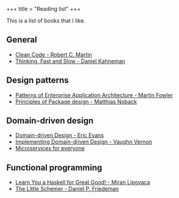 +++
title = "Reading list"
+++

This is a list of books that I like.

## General

- [Clean Code - Robert C. Martin](https://partnerprogramma.bol.com/click/click?p=1&t=url&s=48262&f=TXL&url=https%3A%2F%2Fwww.bol.com%2Fnl%2Fp%2Fclean-code%2F1001004006133271%2F&name=Blog)  
- [Thinking, Fast and Slow - Daniel Kahneman](https://partnerprogramma.bol.com/click/click?p=1&t=url&s=48262&f=TXL&url=https%3A%2F%2Fwww.bol.com%2Fnl%2Fp%2Fthinking-fast-and-slow%2F9200000001150837%2F&name=Blog)

## Design patterns

- [Patterns of Enterprise Application Architecture - Martin Fowler](https://partnerprogramma.bol.com/click/click?p=1&t=url&s=48262&f=TXL&url=https%3A%2F%2Fwww.bol.com%2Fnl%2Fp%2Fpatterns-of-enterprise-application-architecture%2F1001004001814553%2F&name=Blog)
- [Principles of Package design - Matthias Noback](https://leanpub.com/principles-of-package-design)

## Domain-driven design

- [Domain-driven Design - Eric Evans](https://partnerprogramma.bol.com/click/click?p=1&t=url&s=48262&f=TXL&url=https%3A%2F%2Fwww.bol.com%2Fnl%2Fp%2Fdomain-driven-design%2F1001004001984629%2F&name=Blog)
- [Implementing Domain-driven Design - Vaughn Vernon](https://partnerprogramma.bol.com/click/click?p=1&t=url&s=48262&f=TXL&url=https%3A%2F%2Fwww.bol.com%2Fnl%2Fp%2Fimplementing-domain-driven-design%2F9200000005548149%2F&name=Blog)
- [Microservices for everyone](https://leanpub.com/microservices-for-everyone)

## Functional programming

- [Learn You a Haskell for Great Good! - Miran Lipovaca](https://partnerprogramma.bol.com/click/click?p=1&t=url&s=48262&f=TXL&url=https%3A%2F%2Fwww.bol.com%2Fnl%2Fp%2Flearn-you-a-haskell-for-great-good%2F1001004010724438%2F&name=Blog)
- [The Little Schemer - Daniel P. Friedeman](https://partnerprogramma.bol.com/click/click?p=1&t=url&s=48262&f=TXL&url=https%3A%2F%2Fwww.bol.com%2Fnl%2Fp%2Fthe-little-schemer%2F1001004000936279%2F&name=Blog)


